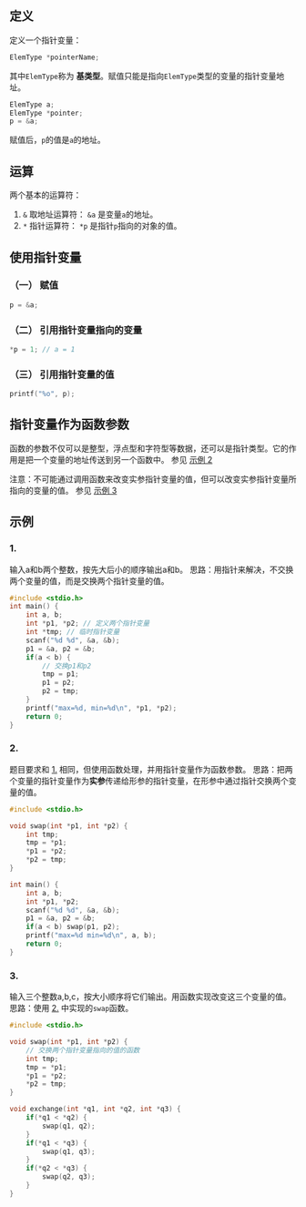 ## 定义
定义一个指针变量：
```c
ElemType *pointerName;
```
其中`ElemType`称为 **基类型**。赋值只能是指向`ElemType`类型的变量的指针变量地址。
```c
ElemType a;
ElemType *pointer;
p = &a;
```

赋值后，`p`的值是`a`的地址。

## 运算
两个基本的运算符：
1. `&` 取地址运算符： `&a` 是变量`a`的地址。
2. `*` 指针运算符： `*p` 是指针`p`指向的对象的值。

## 使用指针变量
### （一） 赋值
```c
p = &a;
```

### （二） 引用指针变量指向的变量
```c
*p = 1; // a = 1
```
### （三） 引用指针变量的值
```c
printf("%o", p);
```

## 指针变量作为函数参数

函数的参数不仅可以是整型，浮点型和字符型等数据，还可以是指针类型。它的作用是把一个变量的地址传送到另一个函数中。
参见 [示例 2](#2)

注意：不可能通过调用函数来改变实参指针变量的值，但可以改变实参指针变量所指向的变量的值。
参见 [示例 3](#3)


## 示例
### 1.
输入a和b两个整数，按先大后小的顺序输出a和b。
思路：用指针来解决，不交换两个变量的值，而是交换两个指针变量的值。
```c
#include <stdio.h>
int main() {
    int a, b;
    int *p1, *p2; // 定义两个指针变量
    int *tmp; // 临时指针变量
    scanf("%d %d", &a, &b);
    p1 = &a, p2 = &b;
    if(a < b) {
        // 交换p1和p2
        tmp = p1;
        p1 = p2;
        p2 = tmp;
    }
    printf("max=%d, min=%d\n", *p1, *p2);
    return 0;
}
```

### 2. 
题目要求和 [1.](#1) 相同，但使用函数处理，并用指针变量作为函数参数。
思路：把两个变量的指针变量作为**实参**传递给形参的指针变量，在形参中通过指针交换两个变量的值。
```c
#include <stdio.h>

void swap(int *p1, int *p2) {
    int tmp;
    tmp = *p1;
    *p1 = *p2;
    *p2 = tmp;
}

int main() {
    int a, b;
    int *p1, *p2;
    scanf("%d %d", &a, &b);
    p1 = &a, p2 = &b;
    if(a < b) swap(p1, p2);
    printf("max=%d min=%d\n", a, b);
    return 0;
}
```

### 3.
输入三个整数a,b,c，按大小顺序将它们输出。用函数实现改变这三个变量的值。
思路：使用 [2.](#2) 中实现的`swap`函数。
```c
#include <stdio.h>

void swap(int *p1, int *p2) {
	// 交换两个指针变量指向的值的函数
	int tmp;
	tmp = *p1;
	*p1 = *p2;
	*p2 = tmp;
}

void exchange(int *q1, int *q2, int *q3) {
	if(*q1 < *q2) {
		swap(q1, q2);
	}
	if(*q1 < *q3) {
		swap(q1, q3);
	}
	if(*q2 < *q3) {
		swap(q2, q3);
	}
}
```